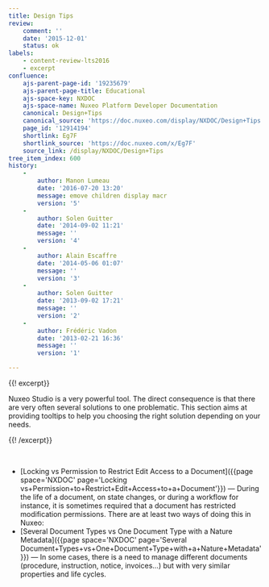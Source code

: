 ```yaml
---
title: Design Tips
review:
    comment: ''
    date: '2015-12-01'
    status: ok
labels:
    - content-review-lts2016
    - excerpt
confluence:
    ajs-parent-page-id: '19235679'
    ajs-parent-page-title: Educational
    ajs-space-key: NXDOC
    ajs-space-name: Nuxeo Platform Developer Documentation
    canonical: Design+Tips
    canonical_source: 'https://doc.nuxeo.com/display/NXDOC/Design+Tips'
    page_id: '12914194'
    shortlink: Eg7F
    shortlink_source: 'https://doc.nuxeo.com/x/Eg7F'
    source_link: /display/NXDOC/Design+Tips
tree_item_index: 600
history:
    -
        author: Manon Lumeau
        date: '2016-07-20 13:20'
        message: emove children display macr
        version: '5'
    -
        author: Solen Guitter
        date: '2014-09-02 11:21'
        message: ''
        version: '4'
    -
        author: Alain Escaffre
        date: '2014-05-06 01:07'
        message: ''
        version: '3'
    -
        author: Solen Guitter
        date: '2013-09-02 17:21'
        message: ''
        version: '2'
    -
        author: Frédéric Vadon
        date: '2013-02-21 16:36'
        message: ''
        version: '1'

---
```

{{! excerpt}}

Nuxeo Studio is a very powerful tool. The direct consequence is that there are very often several solutions to one problematic. This section aims at providing tooltips to help you choosing the right solution depending on your needs.

{{! /excerpt}}

&nbsp;

*   [Locking vs Permission to Restrict Edit Access to a Document]({{page space='NXDOC' page='Locking vs+Permission+to+Restrict+Edit+Access+to+a+Document'}})&nbsp;&mdash;&nbsp;<span class="smalltext">During the life of a document, on state changes, or during a workflow for instance, it is sometimes required that a document has restricted modification permissions. There are at least two ways of doing this in Nuxeo:</span>
*   [Several Document Types vs One Document Type with a Nature Metadata]({{page space='NXDOC' page='Several Document+Types+vs+One+Document+Type+with+a+Nature+Metadata'}})&nbsp;&mdash;&nbsp;<span class="smalltext">In some cases, there is a need to manage different documents (procedure, instruction, notice, invoices...) but with very similar properties and life cycles.</span>
